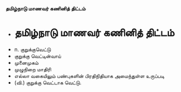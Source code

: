 **தமிழ்நாடு மாணவர் கணினித் திட்டம்**
- # தமிழ்நாடு மாணவர் கணினித் திட்டம்
- n. குறுக்குவெட்டு
- குறுக்கு வெட்டின்வாய்
- முனைமுகம்
- முழுநிறை மாதிரி
- எல்லா வகையிலும் பண்புகளின் பிரதிநிதியாக அமைந்துள்ள உருப்படி
- (வி.) குறுக்கு வெட்டாக வெட்டு.

